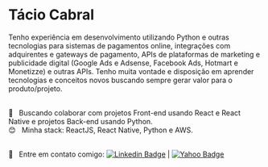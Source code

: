 # Tácio Cabral

Tenho experiência em desenvolvimento utilizando Python e outras
tecnologias para sistemas de pagamentos online, integrações com adquirentes e
gateways de pagamento, APIs de plataformas de marketing e publicidade digital (Google
Ads e Adsense, Facebook Ads, Hotmart e Monetizze) e outras APIs. Tenho muita vontade e disposição em aprender tecnologias e conceitos novos buscando sempre gerar valor para o produto/projeto.

<br /> :blue_heart: &nbsp; Buscando colaborar com projetos Front-end usando React e React Native e projetos Back-end usando Python.
<br /> :blush: &nbsp; Minha stack: ReactJS, React Native, Python e AWS.

<br /> :email: &nbsp; Entre em contato comigo: [![Linkedin Badge](https://img.shields.io/badge/-TacioCabral-blue?style=flat-square&logo=Linkedin&logoColor=white&link=https://linkedin.com/in/taciocabral)](https://linkedin.com/in/taciocabral) | [![Yahoo Badge](http://img.shields.io/badge/-T%C3%A1cioCabral-blueviolet?style=flat-square&logo=mail&logoColor=white&link=mailto:tacio_cabral@yahoo.com.br)](mailto:tacio_cabral@yahoo.com.br)

